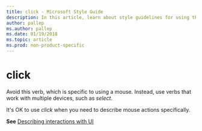 ```yaml
---
title: click - Microsoft Style Guide
description: In this article, learn about style guidelines for using the term 'click' in Microsoft documentation and other terms that you can use in its place.
author: pallep
ms.author: pallep
ms.date: 01/19/2018
ms.topic: article
ms.prod: non-product-specific
---
```


# click

Avoid this verb, which is specific to using a mouse. Instead, use verbs that work with multiple devices, such as *select*.

It's OK to use *click* when you need to describe mouse actions specifically.

**See** [Describing interactions with UI](~/procedures-instructions/describing-interactions-with-ui.md)
